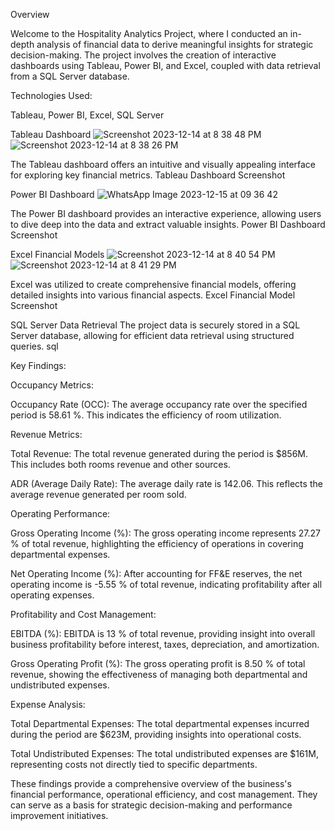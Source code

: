 Overview

Welcome to the Hospitality Analytics Project, where I conducted an in-depth analysis of financial data to derive meaningful insights for strategic decision-making. The project involves the creation of interactive dashboards using Tableau, Power BI, and Excel, coupled with data retrieval from a SQL Server database.

Technologies Used:

Tableau,
Power BI,
Excel,
SQL Server


Tableau Dashboard
![Screenshot 2023-12-14 at 8 38 48 PM](https://github.com/mohitpandey28/Hospitality-Analytics/assets/149960816/ec58fc69-71e2-4a16-8450-d596ab95d714)
![Screenshot 2023-12-14 at 8 38 26 PM](https://github.com/mohitpandey28/Hospitality-Analytics/assets/149960816/fc209466-c39d-4bfb-9464-32faef6d9e55)



The Tableau dashboard offers an intuitive and visually appealing interface for exploring key financial metrics.
Tableau Dashboard Screenshot

Power BI Dashboard
![WhatsApp Image 2023-12-15 at 09 36 42](https://github.com/mohitpandey28/Hospitality-Analytics/assets/149960816/4b7297cf-86f3-451f-8a49-a756b0bf51ec)

The Power BI dashboard provides an interactive experience, allowing users to dive deep into the data and extract valuable insights.
Power BI Dashboard Screenshot

Excel Financial Models
![Screenshot 2023-12-14 at 8 40 54 PM](https://github.com/mohitpandey28/Hospitality-Analytics/assets/149960816/eb572402-c429-4b03-9c9c-33216d3b2d2b)
![Screenshot 2023-12-14 at 8 41 29 PM](https://github.com/mohitpandey28/Hospitality-Analytics/assets/149960816/052a4eee-82c6-4a4f-9fdf-8d54fe5e81b7)


Excel was utilized to create comprehensive financial models, offering detailed insights into various financial aspects.
Excel Financial Model Screenshot

SQL Server Data Retrieval
The project data is securely stored in a SQL Server database, allowing for efficient data retrieval using structured queries.
sql


Key Findings:

Occupancy Metrics:

Occupancy Rate (OCC): The average occupancy rate over the specified period is 58.61 %. This indicates the efficiency of room utilization.

Revenue Metrics:

Total Revenue: The total revenue generated during the period is $856M. This includes both rooms revenue and other sources.

ADR (Average Daily Rate): The average daily rate is 142.06. This reflects the average revenue generated per room sold.

Operating Performance:

Gross Operating Income (%): The gross operating income represents 27.27 % of total revenue, highlighting the efficiency of operations in covering departmental expenses.

Net Operating Income (%): After accounting for FF&E reserves, the net operating income is -5.55 % of total revenue, indicating profitability after all operating expenses.

Profitability and Cost Management:

EBITDA (%): EBITDA is 13 % of total revenue, providing insight into overall business profitability before interest, taxes, depreciation, and amortization.

Gross Operating Profit (%): The gross operating profit is 8.50 % of total revenue, showing the effectiveness of managing both departmental and undistributed expenses.

Expense Analysis:

Total Departmental Expenses: The total departmental expenses incurred during the period are $623M, providing insights into operational costs.

Total Undistributed Expenses: The total undistributed expenses are $161M, representing costs not directly tied to specific departments.


These findings provide a comprehensive overview of the business's financial performance, operational efficiency, and cost management. They can serve as a basis for strategic decision-making and performance improvement initiatives.
